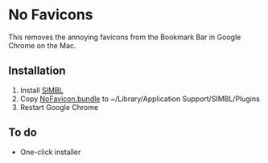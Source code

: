 No Favicons
===========
This removes the annoying favicons from the Bookmark Bar in Google Chrome on the Mac.

## Installation
1. Install [SIMBL](http://www.culater.net/dl/files/SIMBL-0.9.9.zip)
2. Copy [NoFavicon.bundle](https://github.com/michaelphines/NoFavicons/blob/master/builds/NoFavicons.1.2.bundle.zip?raw=true) to ~/Library/Application Support/SIMBL/Plugins
3. Restart Google Chrome

## To do
* One-click installer
